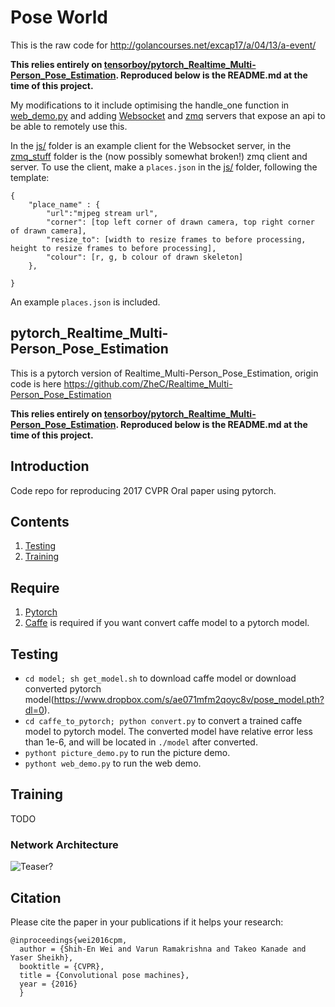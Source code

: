 # Pose World

This is the raw code for http://golancourses.net/excap17/a/04/13/a-event/

**This relies entirely on [tensorboy/pytorch_Realtime_Multi-Person_Pose_Estimation](https://github.com/tensorboy/pytorch_Realtime_Multi-Person_Pose_Estimation). Reproduced below is the README.md at the time of this project.**

My modifications to it include optimising the handle_one function in [web_demo.py](web_demo.py) and adding [Websocket](http_demo.py) and [zmq](zmq_stuff/zmq_cv.py) servers that expose an api to be able to remotely use this. 

In the [js/](js/) folder is an example client for the Websocket server, in the [zmq_stuff](zmq_stuff) folder is the (now possibly somewhat broken!) zmq client and server. To use the client, make a `places.json` in the [js/](js/) folder, following the template:
```
{
    "place_name" : {
        "url":"mjpeg stream url",
        "corner": [top left corner of drawn camera, top right corner of drawn camera],
        "resize_to": [width to resize frames to before processing, height to resize frames to before processing],
        "colour": [r, g, b colour of drawn skeleton]
    },

}
```
An example `places.json` is included. 

## pytorch_Realtime_Multi-Person_Pose_Estimation
This is a pytorch version of Realtime_Multi-Person_Pose_Estimation, origin code is here https://github.com/ZheC/Realtime_Multi-Person_Pose_Estimation 

**This relies entirely on [tensorboy/pytorch_Realtime_Multi-Person_Pose_Estimation](https://github.com/tensorboy/pytorch_Realtime_Multi-Person_Pose_Estimation). Reproduced below is the README.md at the time of this project.**

## Introduction
Code repo for reproducing 2017 CVPR Oral paper using pytorch.  

## Contents
1. [Testing](#testing)
2. [Training](#training)

## Require
1. [Pytorch](http://pytorch.org/)
2. [Caffe](http://caffe.berkeleyvision.org/) is required if you want convert caffe model to a pytorch model.

## Testing
- `cd model; sh get_model.sh` to download caffe model or download converted pytorch model(https://www.dropbox.com/s/ae071mfm2qoyc8v/pose_model.pth?dl=0).
- `cd caffe_to_pytorch; python convert.py` to convert a trained caffe model to pytorch model. The converted model have relative error less than 1e-6, and will be located in `./model` after converted.
- `pythont picture_demo.py` to run the picture demo.
- `pythont web_demo.py` to run the web demo.

## Training
TODO

### Network Architecture
![Teaser?](https://github.com/tensorboy/pytorch_Realtime_Multi-Person_Pose_Estimation/blob/master/readme/pose.png)

## Citation
Please cite the paper in your publications if it helps your research:    
	  
    @inproceedings{wei2016cpm,
      author = {Shih-En Wei and Varun Ramakrishna and Takeo Kanade and Yaser Sheikh},
      booktitle = {CVPR},
      title = {Convolutional pose machines},
      year = {2016}
      }
